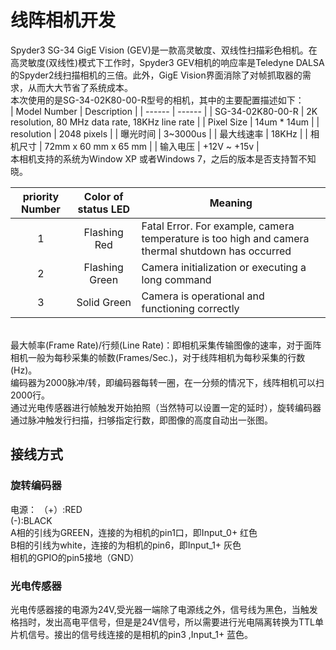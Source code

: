 # 线阵相机开发
Spyder3 SG-34 GigE Vision (GEV)是一款高灵敏度、双线性扫描彩色相机。在高灵敏度(双线性)模式下工作时，Spyder3 GEV相机的响应率是Teledyne DALSA的Spyder2线扫描相机的三倍。此外，GigE Vision界面消除了对帧抓取器的需求，从而大大节省了系统成本。<br>
本次使用的是SG-34-02K80-00-R型号的相机，其中的主要配置描述如下：<br>
| Model Number | Description |
| ------ | ------ | 
| SG-34-02K80-00-R | 2K resolution, 80 MHz data rate, 18KHz line rate |
| Pixel Size | 14um * 14um |
| resolution | 2048 pixels |
| 曝光时间 | 3~3000us |
| 最大线速率 | 18KHz |
| 相机尺寸 | 72mm  x 60 mm x 65 mm |
| 输入电压 | +12V ~ +15v |
<br>
本相机支持的系统为Window XP 或者Windows 7，之后的版本是否支持暂不知晓。<br>

| priority Number | Color of status LED  | Meaning |
| :------:| :------: | ------|
| 1 | Flashing Red | Fatal Error. For example, camera temperature is too high and camera thermal shutdown has occurred |
| 2 | Flashing Green | Camera initialization or executing a long command |
| 3 | Solid Green | Camera is operational and functioning correctly |
<br>
最大帧率(Frame Rate)/行频(Line Rate)：即相机采集传输图像的速率，对于面阵相机一般为每秒采集的帧数(Frames/Sec.)，对于线阵相机为每秒采集的行数(Hz)。<br>
编码器为2000脉冲/转，即编码器每转一圈，在一分频的情况下，线阵相机可以扫2000行。<br>
通过光电传感器进行帧触发开始拍照（当然特可以设置一定的延时），旋转编码器通过脉冲触发行扫描，扫够指定行数，即图像的高度自动出一张图。<br>

## 接线方式

### 旋转编码器
电源： （+）:RED<br>
(-):BLACK<br>
A相的引线为GREEN，连接的为相机的pin1口，即Input_0+  红色<br>
B相的引线为white，连接的为相机的pin6，即Input_1+  灰色<br>
相机的GPIO的pin5接地（GND）<br>

### 光电传感器
光电传感器接的电源为24V,受光器一端除了电源线之外，信号线为黑色，当触发格挡时，发出高电平信号，但是是24V信号，所以需要进行光电隔离转换为TTL单片机信号。接出的信号线连接的是相机的pin3 ,Input_1+  蓝色。
